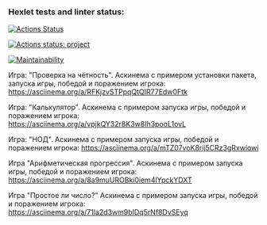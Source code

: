 ### Hexlet tests and linter status:
[![Actions Status](https://github.com/AlexTereshenkov/python-project-lvl1/workflows/hexlet-check/badge.svg)](https://github.com/AlexTereshenkov/python-project-lvl1/actions)

[![Actions status: project](https://github.com/AlexTereshenkov/python-project-lvl1/actions/workflows/audit-check.yml/badge.svg)](https://github.com/AlexTereshenkov/python-project-lvl1/actions/workflows/audit-check.yml)

[![Maintainability](https://api.codeclimate.com/v1/badges/a99a88d28ad37a79dbf6/maintainability)](https://codeclimate.com/github/codeclimate/codeclimate/maintainability)

Игра: "Проверка на чётность".
Аскинема с примером установки пакета, запуска игры, победой и поражением игрока: https://asciinema.org/a/RFKjzvSTPpqQtQIR77Edw0Ftk

Игра: "Калькулятор".
Аскинема с примером запуска игры, победой и поражением игрока: https://asciinema.org/a/vpjkQY32r8K3w8Ih3pooL1ovL

Игра: "НОД".
Аскинема с примером запуска игры, победой и поражением игрока: https://asciinema.org/a/mTZ07voK8rij5CRz3gRxwiowi

Игра "Арифметическая прогрессия".
Аскинема с примером запуска игры, победой и поражением игрока: https://asciinema.org/a/8a9muUROBki0iem4lYpckYDXT

Игра "Простое ли число?"
Аскинема с примером запуска игры, победой и поражением игрока: https://asciinema.org/a/71la2d3wm9bIDq5rNf8DvSEyq
